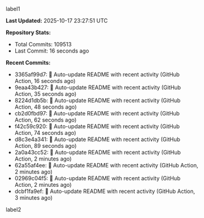 
label1 
<!-- ACTIVITY_START -->
**Last Updated:** 2025-10-17 23:27:51 UTC

**Repository Stats:**
- Total Commits: 109513
- Last Commit: 16 seconds ago

**Recent Commits:**
- 3365af99d7: 🤖 Auto-update README with recent activity (GitHub Action, 16 seconds ago)
- 9eaa43b427: 🤖 Auto-update README with recent activity (GitHub Action, 35 seconds ago)
- 8224d1db5b: 🤖 Auto-update README with recent activity (GitHub Action, 48 seconds ago)
- cb2d0fbd97: 🤖 Auto-update README with recent activity (GitHub Action, 62 seconds ago)
- f42c59c920: 🤖 Auto-update README with recent activity (GitHub Action, 74 seconds ago)
- d8c3e4a341: 🤖 Auto-update README with recent activity (GitHub Action, 89 seconds ago)
- 2a0a43cc52: 🤖 Auto-update README with recent activity (GitHub Action, 2 minutes ago)
- 62a55af4ee: 🤖 Auto-update README with recent activity (GitHub Action, 2 minutes ago)
- 02969c04f5: 🤖 Auto-update README with recent activity (GitHub Action, 2 minutes ago)
- dcbf1fa9ef: 🤖 Auto-update README with recent activity (GitHub Action, 3 minutes ago)
<!-- ACTIVITY_END -->

label2
